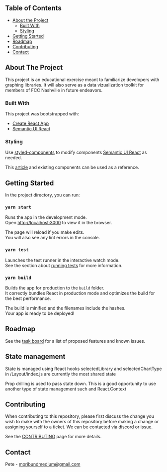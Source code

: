 ## Table of Contents

- [About the Project](#about-the-project)
  - [Built With](#built-with)
  - [Styling](#styling)
- [Getting Started](#getting-started)
- [Roadmap](#roadmap)
- [Contributing](#contributing)
- [Contact](#contact)

## About The Project

This project is an educational exercise meant to familiarize developers with
graphing libraries. It will also serve as a data vizualization toolkit for
members of FCC Nashville in future endeavors.

### Built With

This project was bootstrapped with:

- [Create React App](https://github.com/facebook/create-react-app)
- [Semantic UI React](https://react.semantic-ui.com)

### Styling

Use [styled-components](https://styled-components.com/) to modify components [Semantic UI React](https://react.semantic-ui.com) as needed.

This [article](https://medium.com/serverlessguru/customizing-the-semantic-ui-react-library-with-styled-components-41cdab34be29) and existing components can be used as a reference.

## Getting Started

In the project directory, you can run:

### `yarn start`

Runs the app in the development mode.<br />
Open [http://localhost:3000](http://localhost:3000) to view it in the browser.

The page will reload if you make edits.<br />
You will also see any lint errors in the console.

### `yarn test`

Launches the test runner in the interactive watch mode.<br />
See the section about [running tests](https://facebook.github.io/create-react-app/docs/running-tests) for more information.

### `yarn build`

Builds the app for production to the `build` folder.<br />
It correctly bundles React in production mode and optimizes the build for the best performance.

The build is minified and the filenames include the hashes.<br />
Your app is ready to be deployed!

## Roadmap

See the [task board](https://github.com/nashvillefcc/data-viz/projects/1) for a list of proposed features and known issues.

## State management

State is managed using React hooks
selectedLibrary and selectedChartType in /Layout/index.js are currently the most shared state

Prop drilling is used to pass state down. This is a good opportunity to use another type of state management such and React.Context

## Contributing

When contributing to this repository, please first discuss the change you wish to make with the
owners of this repository before making a change or assigning yourself to a ticket. We can be
contacted via discord or issue.

See the [CONTRIBUTING](https://github.com/nashvillefcc/data-viz/blob/master/CONTRIBUTING.md) page for more details.

## Contact

Pete - moribundmedium@gmail.com
